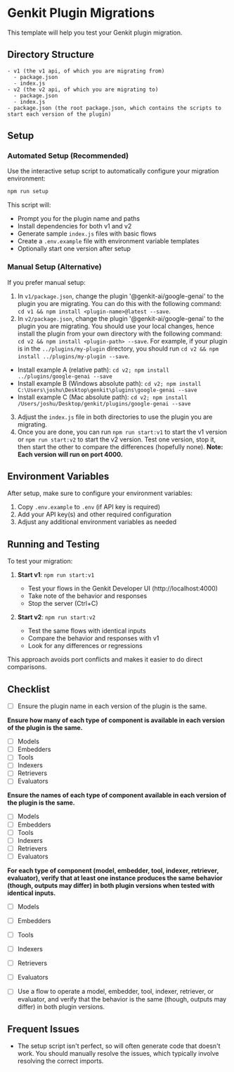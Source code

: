 # Genkit Plugin Migrations

This template will help you test your Genkit plugin migration.

## Directory Structure

```
- v1 (the v1 api, of which you are migrating from)
  - package.json
  - index.js
- v2 (the v2 api, of which you are migrating to)
  - package.json
  - index.js
- package.json (the root package.json, which contains the scripts to start each version of the plugin)
```

## Setup

### Automated Setup (Recommended)

Use the interactive setup script to automatically configure your migration environment:

```bash
npm run setup
```

This script will:
- Prompt you for the plugin name and paths
- Install dependencies for both v1 and v2
- Generate sample `index.js` files with basic flows
- Create a `.env.example` file with environment variable templates
- Optionally start one version after setup

### Manual Setup (Alternative)

If you prefer manual setup:

1. In `v1/package.json`, change the plugin '@genkit-ai/google-genai' to the plugin you are migrating. You can do this with the following command: `cd v1 && npm install <plugin-name>@latest --save`.
2. In `v2/package.json`, change the plugin '@genkit-ai/google-genai' to the plugin you are migrating. You should use your local changes, hence install the plugin from your own directory with the following command: `cd v2 && npm install <plugin-path> --save`. For example, if your plugin is in the `../plugins/my-plugin` directory, you should run `cd v2 && npm install ../plugins/my-plugin --save`.
  - Install example A (relative path): `cd v2; npm install ../plugins/google-genai --save`
  - Install example B (Windows absolute path): `cd v2; npm install C:\Users\joshu\Desktop\genkit\plugins\google-genai --save`
  - Install example C (Mac absolute path): `cd v2; npm install /Users/joshu/Desktop/genkit/plugins/google-genai --save`
3. Adjust the `index.js` file in both directories to use the plugin you are migrating.
4. Once you are done, you can run `npm run start:v1` to start the v1 version or `npm run start:v2` to start the v2 version. Test one version, stop it, then start the other to compare the differences (hopefully none). **Note: Each version will run on port 4000.**

## Environment Variables

After setup, make sure to configure your environment variables:

1. Copy `.env.example` to `.env` (if API key is required)
2. Add your API key(s) and other required configuration
3. Adjust any additional environment variables as needed

## Running and Testing

To test your migration:

1. **Start v1**: `npm run start:v1`
   - Test your flows in the Genkit Developer UI (http://localhost:4000)
   - Take note of the behavior and responses
   - Stop the server (Ctrl+C)

2. **Start v2**: `npm run start:v2`
   - Test the same flows with identical inputs
   - Compare the behavior and responses with v1
   - Look for any differences or regressions

This approach avoids port conflicts and makes it easier to do direct comparisons.

## Checklist

- [ ] Ensure the plugin name in each version of the plugin is the same.

**Ensure how many of each type of component is available in each version of the plugin is the same.**
- [ ] Models
- [ ] Embedders
- [ ] Tools
- [ ] Indexers
- [ ] Retrievers
- [ ] Evaluators

**Ensure the names of each type of component available in each version of the plugin is the same.**
- [ ] Models
- [ ] Embedders
- [ ] Tools
- [ ] Indexers
- [ ] Retrievers
- [ ] Evaluators

**For each type of component (model, embedder, tool, indexer, retriever, evaluator), verify that at least one instance produces the same behavior (though, outputs may differ) in both plugin versions when tested with identical inputs.**
- [ ] Models
- [ ] Embedders
- [ ] Tools
- [ ] Indexers
- [ ] Retrievers
- [ ] Evaluators

- [ ] Use a flow to operate a model, embedder, tool, indexer, retriever, or evaluator, and verify that the behavior is the same (though, outputs may differ) in both plugin versions.

## Frequent Issues

- The setup script isn't perfect, so will often generate code that doesn't work. You should manually resolve the issues, which typically involve resolving the correct imports.